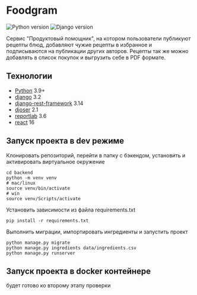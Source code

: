 # Foodgram
![Python version](https://img.shields.io/badge/python-3.9-yellow) ![Django version](https://img.shields.io/badge/django-3.2-red)

Сервис "Продуктовый помощник", на котором пользователи публикуют рецепты блюд, добавляют чужие рецепты в избранное и подписываются на публикации других авторов. Рецепты так же можно добавлять в список покупок и выгрузить себе в PDF формате.

## Технологии

- [Python](https://www.python.org/) 3.9+
- [django](https://github.com/django/django) 3.2
- [django-rest-framework](https://github.com/encode/django-rest-framework)
  3.14
- [djoser](https://djoser.readthedocs.io/en/latest/index.html) 2.1
- [reportlab](https://pypi.org/project/reportlab/) 3.6
- [react](https://github.com/facebook/react) 16

## Запуск проекта в dev режиме

Клонировать репозиторий, перейти в папку с бэкендом, установить и активировать виртуальное окружение

```
cd backend
python -m venv venv
# mac/linux
source venv/bin/activate
# win
source venv/Scripts/activate 
``` 

Установить зависимости из файла requirements.txt

```
pip install -r requirements.txt
``` 

Выполнить миграции, импортировать ингредиенты и запустить проект

```
python manage.py migrate
python manage.py ingredients data/ingredients.csv
python manage.py runserver
``` 

## Запуск проекта в docker контейнере

будет готово ко второму этапу проверки
